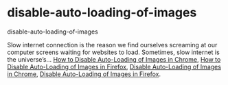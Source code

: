 # disable-auto-loading-of-images
disable-auto-loading-of-images

Slow internet connection is the reason we find ourselves screaming at our computer screens waiting for websites to load. Sometimes, slow internet is the universe’s...
[How to Disable Auto-Loading of Images in Chrome](https://geekeasier.com/how-to-disable-auto-loading-of-images-in-chrome-and-firefox/5531/),
[How to Disable Auto-Loading of Images in Firefox](https://geekeasier.com/how-to-disable-auto-loading-of-images-in-chrome-and-firefox/5531/),
[Disable Auto-Loading of Images in Chrome](https://geekeasier.com/how-to-disable-auto-loading-of-images-in-chrome-and-firefox/5531/),
[Disable Auto-Loading of Images in Firefox](https://geekeasier.com/how-to-disable-auto-loading-of-images-in-chrome-and-firefox/5531/).
